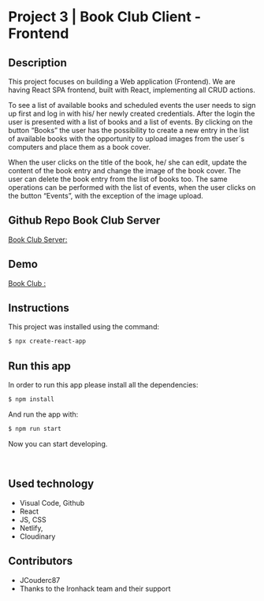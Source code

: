# Project 3 | Book Club Client - Frontend

## Description

This project focuses on building a Web application (Frontend). 
We are having React SPA frontend, built with React, 
implementing all CRUD actions.

To see a list of available books and scheduled events the
user needs to sign up first and log in with his/ her newly
created credentials. After the login the user is presented
with a list of books and a list of events. By clicking on
the button “Books” the user has the possibility to create a
new entry in the list of available books with the
opportunity to upload images from the user´s computers and
place them as a book cover.

When the user clicks on the title of the book, he/ she can
edit, update the content of the book entry and change the
image of the book cover. The user can delete the book entry
from the list of books too.
The same operations can be performed with the list of
events, when the user clicks on the button “Events”, with
the exception of the image upload.


## Github Repo Book Club Server

[Book Club Server: ](https://github.com/BookClub-Jeremy-and-Viktor/BookClubServer.git)


## Demo

[Book Club : ](https://book-club-events.netlify.app)

## Instructions

This project was installed using the command:

```bash
$ npx create-react-app 
```

## Run this app

In order to run this app please install all the dependencies:

```bash
$ npm install
```

And run the app with:

```bash
$ npm run start
```

Now you can start developing.



<br>

## Used technology

- Visual Code, Github
- React
- JS, CSS
- Netlify,
- Cloudinary

## Contributors

- JCouderc87
- Thanks to the Ironhack team and their support